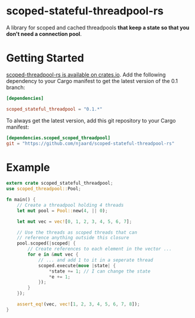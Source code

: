 scoped-stateful-threadpool-rs
==============

A library for scoped and cached threadpools **that keep a state so that you don't need a connection pool**.

# Getting Started

[scoped-threadpool-rs is available on crates.io](https://crates.io/crates/scoped_threadpool).
Add the following dependency to your Cargo manifest to get the latest version of the 0.1 branch:
```toml
[dependencies]

scoped_stateful_threadpool = "0.1.*"
```
To always get the latest version, add this git repository to your
Cargo manifest:

```toml
[dependencies.scoped_scoped_threadpool]
git = "https://github.com/njaard/scoped-stateful-threadpool-rs"
```
# Example

```rust
extern crate scoped_stateful_threadpool;
use scoped_threadpool::Pool;

fn main() {
    // Create a threadpool holding 4 threads
    let mut pool = Pool::new(4, || 0);

    let mut vec = vec![0, 1, 2, 3, 4, 5, 6, 7];

    // Use the threads as scoped threads that can
    // reference anything outside this closure
    pool.scoped(|scoped| {
        // Create references to each element in the vector ...
        for e in &mut vec {
            // ... and add 1 to it in a seperate thread
            scoped.execute(move |state| {
                *state += 1; // I can change the state
                *e += 1;
            });
        }
    });

    assert_eq!(vec, vec![1, 2, 3, 4, 5, 6, 7, 8]);
}
```
